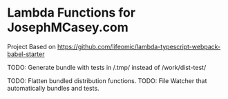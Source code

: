 # Lambda Functions for JosephMCasey.com

Project Based on https://github.com/lifeomic/lambda-typescript-webpack-babel-starter

TODO: Generate bundle with tests in <root>/.tmp/ instead of <root>/work/dist-test/



TODO: Flatten bundled distribution functions.
TODO: File Watcher that automatically bundles and tests.